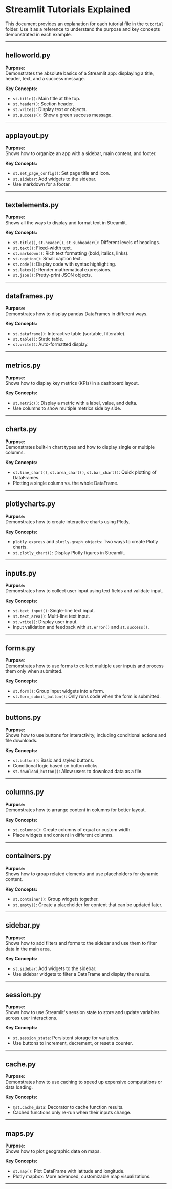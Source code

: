 # Streamlit Tutorials Explained

This document provides an explanation for each tutorial file in the `tutorial` folder. Use it as a reference to understand the purpose and key concepts demonstrated in each example.

---

## helloworld.py

**Purpose:**  
Demonstrates the absolute basics of a Streamlit app: displaying a title, header, text, and a success message.

**Key Concepts:**  
- `st.title()`: Main title at the top.
- `st.header()`: Section header.
- `st.write()`: Display text or objects.
- `st.success()`: Show a green success message.

---

## applayout.py

**Purpose:**  
Shows how to organize an app with a sidebar, main content, and footer.

**Key Concepts:**  
- `st.set_page_config()`: Set page title and icon.
- `st.sidebar`: Add widgets to the sidebar.
- Use markdown for a footer.

---

## textelements.py

**Purpose:**  
Shows all the ways to display and format text in Streamlit.

**Key Concepts:**  
- `st.title()`, `st.header()`, `st.subheader()`: Different levels of headings.
- `st.text()`: Fixed-width text.
- `st.markdown()`: Rich text formatting (bold, italics, links).
- `st.caption()`: Small caption text.
- `st.code()`: Display code with syntax highlighting.
- `st.latex()`: Render mathematical expressions.
- `st.json()`: Pretty-print JSON objects.

---

## dataframes.py

**Purpose:**  
Demonstrates how to display pandas DataFrames in different ways.

**Key Concepts:**  
- `st.dataframe()`: Interactive table (sortable, filterable).
- `st.table()`: Static table.
- `st.write()`: Auto-formatted display.

---

## metrics.py

**Purpose:**  
Shows how to display key metrics (KPIs) in a dashboard layout.

**Key Concepts:**  
- `st.metric()`: Display a metric with a label, value, and delta.
- Use columns to show multiple metrics side by side.

---

## charts.py

**Purpose:**  
Demonstrates built-in chart types and how to display single or multiple columns.

**Key Concepts:**  
- `st.line_chart()`, `st.area_chart()`, `st.bar_chart()`: Quick plotting of DataFrames.
- Plotting a single column vs. the whole DataFrame.

---

## plotlycharts.py

**Purpose:**  
Demonstrates how to create interactive charts using Plotly.

**Key Concepts:**  
- `plotly.express` and `plotly.graph_objects`: Two ways to create Plotly charts.
- `st.plotly_chart()`: Display Plotly figures in Streamlit.

---

## inputs.py

**Purpose:**  
Demonstrates how to collect user input using text fields and validate input.

**Key Concepts:**  
- `st.text_input()`: Single-line text input.
- `st.text_area()`: Multi-line text input.
- `st.write()`: Display user input.
- Input validation and feedback with `st.error()` and `st.success()`.

---

## forms.py

**Purpose:**  
Demonstrates how to use forms to collect multiple user inputs and process them only when submitted.

**Key Concepts:**  
- `st.form()`: Group input widgets into a form.
- `st.form_submit_button()`: Only runs code when the form is submitted.

---

## buttons.py

**Purpose:**  
Shows how to use buttons for interactivity, including conditional actions and file downloads.

**Key Concepts:**  
- `st.button()`: Basic and styled buttons.
- Conditional logic based on button clicks.
- `st.download_button()`: Allow users to download data as a file.

---

## columns.py

**Purpose:**  
Demonstrates how to arrange content in columns for better layout.

**Key Concepts:**  
- `st.columns()`: Create columns of equal or custom width.
- Place widgets and content in different columns.

---

## containers.py

**Purpose:**  
Shows how to group related elements and use placeholders for dynamic content.

**Key Concepts:**  
- `st.container()`: Group widgets together.
- `st.empty()`: Create a placeholder for content that can be updated later.

---


## sidebar.py

**Purpose:**  
Shows how to add filters and forms to the sidebar and use them to filter data in the main area.

**Key Concepts:**  
- `st.sidebar`: Add widgets to the sidebar.
- Use sidebar widgets to filter a DataFrame and display the results.

---

## session.py

**Purpose:**  
Shows how to use Streamlit's session state to store and update variables across user interactions.

**Key Concepts:**  
- `st.session_state`: Persistent storage for variables.
- Use buttons to increment, decrement, or reset a counter.

---


## cache.py

**Purpose:**  
Demonstrates how to use caching to speed up expensive computations or data loading.

**Key Concepts:**  
- `@st.cache_data`: Decorator to cache function results.
- Cached functions only re-run when their inputs change.

---

## maps.py

**Purpose:**  
Shows how to plot geographic data on maps.

**Key Concepts:**  
- `st.map()`: Plot DataFrame with latitude and longitude.
- Plotly mapbox: More advanced, customizable map visualizations.

---
